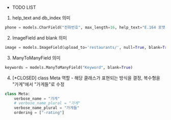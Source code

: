 - TODO LIST
1. help_text and db_index 의미
```python
phone = models.CharField("전화번호", max_length=16, help_text="E.164 포맷", db_index=True)
```

2. ImageField and blank 의미
```python
image = models.ImageField(upload_to='restaurants/', null=True, blank=True)
```

3. ManyToManyField 의미
```python
keywords = models.ManyToManyField("Keyword", blank=True)
```

4. [*CLOSED] class Meta 역할 - 해당 클래스가 표현되는 방식을 결정, 복수형을 "가게"에서 "가게들"로 수정
```python
class Meta:
    verbose_name = "가게"
    # verbose_name_plural = "가게"
    verbose_name_plural = "가게들"
    ordering = ["-rating"]
```
